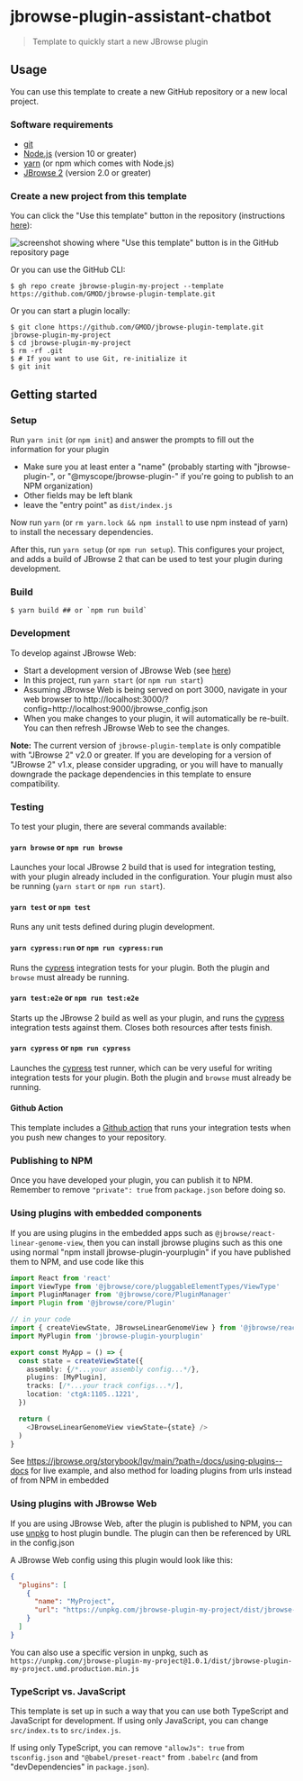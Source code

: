 # jbrowse-plugin-assistant-chatbot

> Template to quickly start a new JBrowse plugin

## Usage

You can use this template to create a new GitHub repository or a new local
project.

### Software requirements

- [git](https://git-scm.com/downloads)
- [Node.js](https://nodejs.org/en/download/) (version 10 or greater)
- [yarn](https://yarnpkg.com/en/docs/install) (or npm which comes with Node.js)
- [JBrowse 2](https://github.com/gmod/jbrowse-components) (version 2.0 or
  greater)

### Create a new project from this template

You can click the "Use this template" button in the repository (instructions
[here](https://docs.github.com/en/free-pro-team@latest/github/creating-cloning-and-archiving-repositories/creating-a-repository-from-a-template)):

![screenshot showing where "Use this template" button is in the GitHub repository page](https://user-images.githubusercontent.com/25592344/102671843-eb8ae380-414c-11eb-84e5-6ebf10bd89f9.png)

Or you can use the GitHub CLI:

```console
$ gh repo create jbrowse-plugin-my-project --template https://github.com/GMOD/jbrowse-plugin-template.git
```

Or you can start a plugin locally:

```console
$ git clone https://github.com/GMOD/jbrowse-plugin-template.git jbrowse-plugin-my-project
$ cd jbrowse-plugin-my-project
$ rm -rf .git
$ # If you want to use Git, re-initialize it
$ git init
```

## Getting started

### Setup

Run `yarn init` (or `npm init`) and answer the prompts to fill out the
information for your plugin

- Make sure you at least enter a "name" (probably starting with
  "jbrowse-plugin-", or "@myscope/jbrowse-plugin-" if you're going to publish to
  an NPM organization)
- Other fields may be left blank
- leave the "entry point" as `dist/index.js`

Now run `yarn` (or `rm yarn.lock && npm install` to use npm instead of yarn) to
install the necessary dependencies.

After this, run `yarn setup` (or `npm run setup`). This configures your project,
and adds a build of JBrowse 2 that can be used to test your plugin during
development.

### Build

```console
$ yarn build ## or `npm run build`
```

### Development

To develop against JBrowse Web:

- Start a development version of JBrowse Web (see
  [here](https://github.com/GMOD/jbrowse-components/blob/master/CONTRIBUTING.md))
- In this project, run `yarn start` (or `npm run start`)
- Assuming JBrowse Web is being served on port 3000, navigate in your web
  browser to
  http://localhost:3000/?config=http://localhost:9000/jbrowse_config.json
- When you make changes to your plugin, it will automatically be re-built. You
  can then refresh JBrowse Web to see the changes.

**Note:** The current version of `jbrowse-plugin-template` is only compatible
with "JBrowse 2" v2.0 or greater. If you are developing for a version of
"JBrowse 2" v1.x, please consider upgrading, or you will have to manually
downgrade the package dependencies in this template to ensure compatibility.

### Testing

To test your plugin, there are several commands available:

#### `yarn browse` or `npm run browse`

Launches your local JBrowse 2 build that is used for integration testing, with
your plugin already included in the configuration. Your plugin must also be
running (`yarn start` or `npm run start`).

#### `yarn test` or `npm test`

Runs any unit tests defined during plugin development.

#### `yarn cypress:run` or `npm run cypress:run`

Runs the [cypress](https://www.cypress.io/) integration tests for your plugin.
Both the plugin and `browse` must already be running.

#### `yarn test:e2e` or `npm run test:e2e`

Starts up the JBrowse 2 build as well as your plugin, and runs the
[cypress](https://www.cypress.io/) integration tests against them. Closes both
resources after tests finish.

#### `yarn cypress` or `npm run cypress`

Launches the [cypress](https://www.cypress.io/) test runner, which can be very
useful for writing integration tests for your plugin. Both the plugin and
`browse` must already be running.

#### Github Action

This template includes a [Github action](https://github.com/features/actions)
that runs your integration tests when you push new changes to your repository.

### Publishing to NPM

Once you have developed your plugin, you can publish it to NPM. Remember to
remove `"private": true` from `package.json` before doing so.

### Using plugins with embedded components

If you are using plugins in the embedded apps such as
`@jbrowse/react-linear-genome-view`, then you can install jbrowse plugins such
as this one using normal "npm install jbrowse-plugin-yourplugin" if you have
published them to NPM, and use code like this

```typescript
import React from 'react'
import ViewType from '@jbrowse/core/pluggableElementTypes/ViewType'
import PluginManager from '@jbrowse/core/PluginManager'
import Plugin from '@jbrowse/core/Plugin'

// in your code
import { createViewState, JBrowseLinearGenomeView } from '@jbrowse/react-linear-genome-view'
import MyPlugin from 'jbrowse-plugin-yourplugin'

export const MyApp = () => {
  const state = createViewState({
    assembly: {/*...your assembly config...*/},
    plugins: [MyPlugin],
    tracks: [/*...your track configs...*/],
    location: 'ctgA:1105..1221',
  })

  return (
    <JBrowseLinearGenomeView viewState={state} />
  )
}
```

See https://jbrowse.org/storybook/lgv/main/?path=/docs/using-plugins--docs for
live example, and also method for loading plugins from urls instead of from NPM
in embedded

### Using plugins with JBrowse Web

If you are using JBrowse Web, after the plugin is published to NPM, you can use
[unpkg](https://unpkg.com/) to host plugin bundle. The plugin can then be
referenced by URL in the config.json

A JBrowse Web config using this plugin would look like this:

```json
{
  "plugins": [
    {
      "name": "MyProject",
      "url": "https://unpkg.com/jbrowse-plugin-my-project/dist/jbrowse-plugin-my-project.umd.production.min.js"
    }
  ]
}
```

You can also use a specific version in unpkg, such as
`https://unpkg.com/jbrowse-plugin-my-project@1.0.1/dist/jbrowse-plugin-my-project.umd.production.min.js`

### TypeScript vs. JavaScript

This template is set up in such a way that you can use both TypeScript and
JavaScript for development. If using only JavaScript, you can change
`src/index.ts` to `src/index.js`.

If using only TypeScript, you can remove `"allowJs": true` from `tsconfig.json`
and `"@babel/preset-react"` from `.babelrc` (and from "devDependencies" in
`package.json`).
